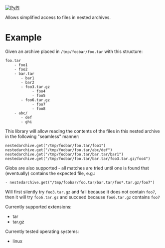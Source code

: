 <a href="https://pypi.org/project/nestedarchive/"><img alt="PyPI" src="https://img.shields.io/pypi/v/nestedarchive"></a>

Allows simplified access to files in nested archives.

# Example
Given an archive placed in `/tmp/foobar/foo.tar` with this structure:
```
foo.tar
    - foo1
    - foo2
    - bar.tar
       - bar1
       - bar2
       - foo3.tar.gz
            - foo4
            - foo5
       - foo6.tar.gz
            - foo7
            - foo8
    - abc/
       - def
       - ghi
```

This library will allow reading the contents of the files in this nested archive in
the following "seamless" manner:
```
nestedarchive.get("/tmp/foobar/foo.tar/foo1")
nestedarchive.get("/tmp/foobar/foo.tar/abc/def")
nestedarchive.get("/tmp/foobar/foo.tar/bar.tar/bar1")
nestedarchive.get("/tmp/foobar/foo.tar/bar.tar/foo3.tar.gz/foo4")
```

Globs are also supported - all matches are tried until one is found that (eventually) contains the expected file, e.g.:
```
- nestedarchive.get("/tmp/foobar/foo.tar/bar.tar/foo*.tar.gz/foo7")
```
Will first silently try `foo3.tar.gz` and fail because it does not contain `foo7`, then it will try `foo6.tar.gz` and
succeed because `foo6.tar.gz` contains `foo7`

Currently supported extensions:
- tar
- tar.gz

Currently tested operating systems:
- linux
